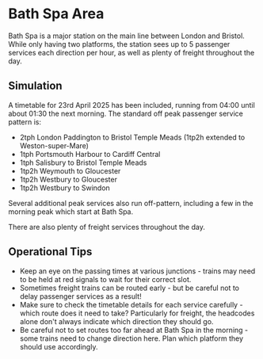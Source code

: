 # Bath Spa Area

Bath Spa is a major station on the main line between London and Bristol. While only having two platforms, the station sees up to 5 passenger services each direction per hour, as well as plenty of freight throughout the day.

## Simulation

A timetable for 23rd April 2025 has been included, running from 04:00 until about 01:30 the next morning. The standard off peak passenger service pattern is:

- 2tph London Paddington to Bristol Temple Meads (1tp2h extended to Weston-super-Mare)
- 1tph Portsmouth Harbour to Cardiff Central
- 1tph Salisbury to Bristol Temple Meads
- 1tp2h Weymouth to Gloucester
- 1tp2h Westbury to Gloucester
- 1tp2h Westbury to Swindon

Several additional peak services also run off-pattern, including a few in the morning peak which start at Bath Spa.

There are also plenty of freight services throughout the day.

## Operational Tips

- Keep an eye on the passing times at various junctions - trains may need to be held at red signals to wait for their correct slot.
- Sometimes freight trains can be routed early - but be careful not to delay passenger services as a result!
- Make sure to check the timetable details for each service carefully - which route does it need to take? Particularly for freight, the headcodes alone don't always indicate which direction they should go.
- Be careful not to set routes too far ahead at Bath Spa in the morning - some trains need to change direction here. Plan which platform they should use accordingly.


